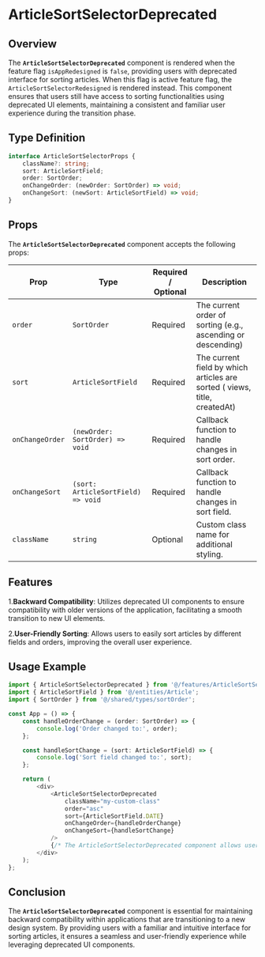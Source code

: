 # ArticleSortSelectorDeprecated

## Overview
The **`ArticleSortSelectorDeprecated`** component is rendered when the feature flag `isAppRedesigned` is `false`, providing users with deprecated interface for sorting articles. When this flag is active feature flag, the `ArticleSortSelectorRedesigned` is rendered instead.
This component ensures that users still have access to sorting functionalities using deprecated UI elements, maintaining a consistent and familiar user experience during the transition phase.

## Type Definition 
```typescript
interface ArticleSortSelectorProps {
    className?: string;
    sort: ArticleSortField;
    order: SortOrder;
    onChangeOrder: (newOrder: SortOrder) => void;
    onChangeSort: (newSort: ArticleSortField) => void;
}
```

## Props
The **`ArticleSortSelectorDeprecated`** component accepts the following props:

| Prop       | Type       | Required / Optional | Description                                                               |
|------------|------------|----------------------|---------------------------------------------------------------------------|
| `order` | `SortOrder`   | Required             | The current order of sorting (e.g., ascending or descending)              |
| `sort` | `ArticleSortField`   | Required             | The current field by which articles are sorted ( views, title, createdAt) |
| `onChangeOrder` | `(newOrder: SortOrder) => void`   | Required              | Callback function to handle changes in sort order.                                 |
| `onChangeSort` | `(sort: ArticleSortField) => void`   | Required              | Callback function to handle changes in sort field.                                 |
| `className` | `string`   | Optional             | Custom class name for additional styling.                                 |


## Features
1.**Backward Compatibility**: Utilizes deprecated UI components to ensure compatibility with older versions of the application, facilitating a smooth transition to new UI elements.

2.**User-Friendly Sorting**: Allows users to easily sort articles by different fields and orders, improving the overall user experience.

## Usage Example
```typescript jsx
import { ArticleSortSelectorDeprecated } from '@/features/ArticleSortSelector/ArticleSortSelectorDeprecated';
import { ArticleSortField } from '@/entities/Article';
import { SortOrder } from '@/shared/types/sortOrder';

const App = () => {
    const handleOrderChange = (order: SortOrder) => {
        console.log('Order changed to:', order);
    };

    const handleSortChange = (sort: ArticleSortField) => {
        console.log('Sort field changed to:', sort);
    };

    return (
        <div>
            <ArticleSortSelectorDeprecated
                className="my-custom-class"
                order="asc"
                sort={ArticleSortField.DATE}
                onChangeOrder={handleOrderChange}
                onChangeSort={handleSortChange}
            />
            {/* The ArticleSortSelectorDeprecated component allows users to sort articles by various fields and order */}
        </div>
    );
};
```
## Conclusion
The **`ArticleSortSelectorDeprecated`** component is essential for maintaining backward compatibility within applications that are transitioning to a new design system. By providing users with a familiar and intuitive interface for sorting articles, it ensures a seamless and user-friendly experience while leveraging deprecated UI components.
